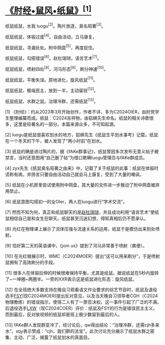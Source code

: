 
# [《肘经•鼠风•纸鼠》$^{[1]}$](https://github.com/xf2026-2027/xf2026-2027/blob/main/%E3%80%8A%E8%82%98%E7%BB%8F%E2%80%A2%E9%BC%A0%E9%A3%8E%E2%80%A2%E7%BA%B8%E9%BC%A0%E3%80%8B.md)

纸鼠纸鼠，水我 luogu$^{[2]}$。陶片放逐，臭名昭著$^{[3]}$。

纸鼠纸鼠，体锻过度$^{[4]}$。自由活动，立马康复。

纸鼠纸鼠，寻漏处处。附中网盘$^{[5]}$，再度捉住。

纸鼠纸鼠，勾搭错误$^{[6]}$。赵杜瑞琎，语言艺术$^{[7]}$。

纸鼠纸鼠，喷射四处$^{[8]}$。河马形态$^{[9]}$，刷分神速$^{[10]}$。

纸鼠纸鼠，平衡失误。原地进化，旋风纸鼠$^{[11]}$。

纸鼠纸鼠，极端民主，放到一半，主动留驻$^{[12]}$。

纸鼠纸鼠，水群之鼠。治理冷群，还需纸鼠$^{[13]}$。

[1] 《肘经》：约从2023年3月开始创作，作者不详，多为C2024OIER，由肘党学生整理编纂而成。纸鼠：C2024吉祥物，由铝蜞先生命名。纸鼠的相关诗歌很多，这里是较著名的一部分。本篇来源众多，不可知起源。

[2] luogu是纸鼠很喜欢划水的地方，铝蜞先生《纸鼠生平划水事考》记载，纸鼠在一个冬天的下午，被人发现了“两小时前”在划水。

[3] 纸鼠的确是进过陶片的，据《fAKe群事记》，纸鼠曾因多次发布无意义帖子被禁言，当时还意图用“自己删了帖”为借口欺瞒luogu管理员与fAKe群成员。

[4] zyx先生《纸鼠臭名昭著之由来》中，记载了关于纸鼠的此事：纸鼠在体锻时谎称有病，并扬言只要自由活动自己就会马上康复，受到了大量的嘲讽。

[5] 纸鼠在小机房里尝试使用附中网盘，其大量的文件进一步推动了附中网盘被弃用禁止。

[6] 纸鼠意图勾搭初一的女OIer，两人在luogu进行“学术交流”。

[7] 然而不知为何，真正和纸鼠聊天的是[赵杜瑞琎](https://qoj.fzoi.top/user/profile/c20251929)，并且成功利用“语言艺术”使纸鼠相信自己是和女生在聊天。纸鼠甚至沉迷幻想，得知真相后仍不愿承认。

[8] 光红在物理课上展示了流体压强与流速关系的运用，纸鼠于是模仿出来到处喷射。

[9] 恰好第二天的英语课中，《join us》提到了河马非常善于喷射（粪便）。

[10] 在光红做展示时，WMC（C2024MOER）提出“这可以用来刷分”，于是喷射鼠拥有了高效刷分的手段。

[11] 很多人在体锻拉伸的时候很难保持平衡，尤其是纸鼠。据说纸鼠在5秒内旋转了~一坤圈~两圈半。一旁的XXR表示这是纸鼠进化形态：旋风纸鼠。

[12] 在全班绝大多数支持在晚自习观看语文作业要求的综艺节目时，纸鼠及退役选手[FSY](https://qoj.fzoi.top/user/profile/c1120241031)(现C2024MOER)提出反对意见，以及当天晚自习领导者CGH（C2024物理教练）的错误指示，使得二人有了一票否决权。这一事件引起了广泛的不满。后退役选手[LXW](https://qoj.fzoi.top/user/profile/st20240812)（现C2024COER）评价：纸鼠及FSY的行为是错误民主主义。而到最后，反对放视频的纸鼠却是班上极少数留到最后的人。

[13] fAKe群人发现群变冷了，经讨论后，qw得出结论：“治理冷群，还需cjh多来水”，xqy表示赞成：“cjh，我们群的法宝”。此次讨论充分展示了纸鼠水群之密集、主动、广泛，揭露了纸鼠划水的真面目。
